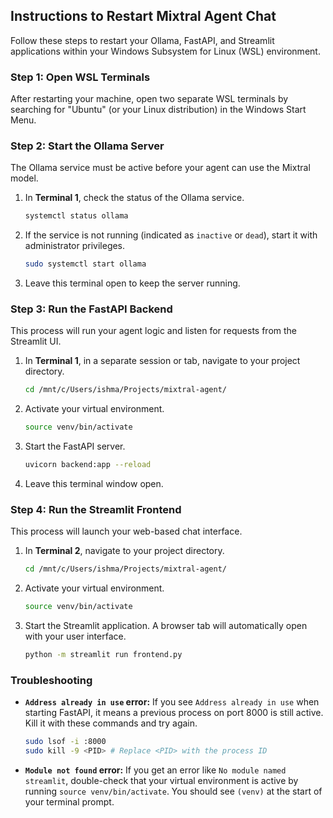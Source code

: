 ## Instructions to Restart Mixtral Agent Chat

Follow these steps to restart your Ollama, FastAPI, and Streamlit applications within your Windows Subsystem for Linux (WSL) environment.

### Step 1: Open WSL Terminals
After restarting your machine, open two separate WSL terminals by searching for "Ubuntu" (or your Linux distribution) in the Windows Start Menu.

### Step 2: Start the Ollama Server
The Ollama service must be active before your agent can use the Mixtral model.

1.  In **Terminal 1**, check the status of the Ollama service.
    ```sh
    systemctl status ollama
    ```
2.  If the service is not running (indicated as `inactive` or `dead`), start it with administrator privileges.
    ```sh
    sudo systemctl start ollama
    ```
3.  Leave this terminal open to keep the server running.

### Step 3: Run the FastAPI Backend
This process will run your agent logic and listen for requests from the Streamlit UI.

1.  In **Terminal 1**, in a separate session or tab, navigate to your project directory.
    ```sh
    cd /mnt/c/Users/ishma/Projects/mixtral-agent/
    ```
2.  Activate your virtual environment.
    ```sh
    source venv/bin/activate
    ```
3.  Start the FastAPI server.
    ```sh
    uvicorn backend:app --reload
    ```
4.  Leave this terminal window open.

### Step 4: Run the Streamlit Frontend
This process will launch your web-based chat interface.

1.  In **Terminal 2**, navigate to your project directory.
    ```sh
    cd /mnt/c/Users/ishma/Projects/mixtral-agent/
    ```
2.  Activate your virtual environment.
    ```sh
    source venv/bin/activate
    ```
3.  Start the Streamlit application. A browser tab will automatically open with your user interface.
    ```sh
    python -m streamlit run frontend.py
    ```

### Troubleshooting
*   **`Address already in use` error:** If you see `Address already in use` when starting FastAPI, it means a previous process on port 8000 is still active. Kill it with these commands and try again.
    ```sh
    sudo lsof -i :8000
    sudo kill -9 <PID> # Replace <PID> with the process ID
    ```
*   **`Module not found` error:** If you get an error like `No module named streamlit`, double-check that your virtual environment is active by running `source venv/bin/activate`. You should see `(venv)` at the start of your terminal prompt.